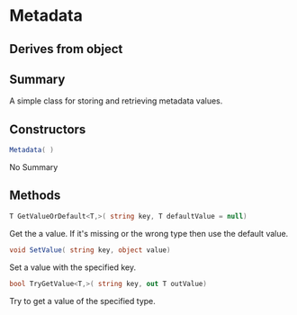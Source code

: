 # Metadata

## Derives from object

## Summary

A simple class for storing and retrieving metadata values.
## Constructors

```c#
Metadata( ) 
```
No Summary
## Methods

```c#
T GetValueOrDefault<T,>( string key, T defaultValue = null) 
```
Get the a value. If it's missing or the wrong type then use the default value.
```c#
void SetValue( string key, object value) 
```
Set a value with the specified key.
```c#
bool TryGetValue<T,>( string key, out T outValue) 
```
Try to get a value of the specified type.
